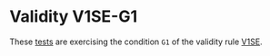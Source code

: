 # Validity V1SE-G1

These [tests](.) are exercising the condition `G1` of the validity rule [V1SE](../v1se/Readme.md).
